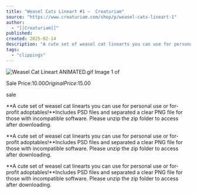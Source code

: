 ```yaml
---
title: "Weasel Cats Lineart #1 —  Creaturiam"
source: "https://www.creaturiam.com/shop/p/weasel-cats-lineart-1"
author:
  - "[[Creaturiam]]"
published:
created: 2025-02-14
description: "A cute set of weasel cat linearts you can use for personal use or for-profit adoptables!Includes PSD files and separated a clear PNG file for those with incompatible software. Please unzip the zip folder to access after downloading."
tags:
  - "clippings"
---
```

![Weasel Cat Lineart ANIMATED.gif](https://images.squarespace-cdn.com/content/v1/635dec64b5d4b729bd4cb458/1693979349547-68PHVWZU3YJFYZ1SR839/Weasel+Cat+Lineart+ANIMATED.gif?format=1500w) Image 1 of

Sale Price:$10.00 Original Price:$15.00

sale

**A cute set of weasel cat linearts you can use for personal use or for-profit adoptables!**Includes PSD files and separated a clear PNG file for those with incompatible software. Please unzip the zip folder to access after downloading.

**A cute set of weasel cat linearts you can use for personal use or for-profit adoptables!**Includes PSD files and separated a clear PNG file for those with incompatible software. Please unzip the zip folder to access after downloading.

**A cute set of weasel cat linearts you can use for personal use or for-profit adoptables!**Includes PSD files and separated a clear PNG file for those with incompatible software. Please unzip the zip folder to access after downloading.